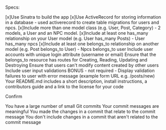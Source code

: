 Specs:

 [x]Use Sinatra to build the app
 [x]Use ActiveRecord for storing information in a database - used activerecord to create table migrations for users and npcs.
 [x]Include more than one model class (e.g. User, Post, Category) - 2 models, a User and an NPC model.
 [x]Include at least one has_many relationship on your User model (e.g. User has_many Posts) - User has_many npcs
 [x]Include at least one belongs_to relationship on another model (e.g. Post belongs_to User) - Npcs belongs_to user
 Include user accounts with unique login attribute (username or email)
 Ensure that the belongs_to resource has routes for Creating, Reading, Updating and Destroying
 Ensure that users can't modify content created by other users
 Include user input validations
 BONUS - not required - Display validation failures to user with error message (example form URL e.g. /posts/new)
 Your README.md includes a short description, install instructions, a contributors guide and a link to the license for your code

Confirm

 You have a large number of small Git commits
 Your commit messages are meaningful
 You made the changes in a commit that relate to the commit message
 You don't include changes in a commit that aren't related to the commit message